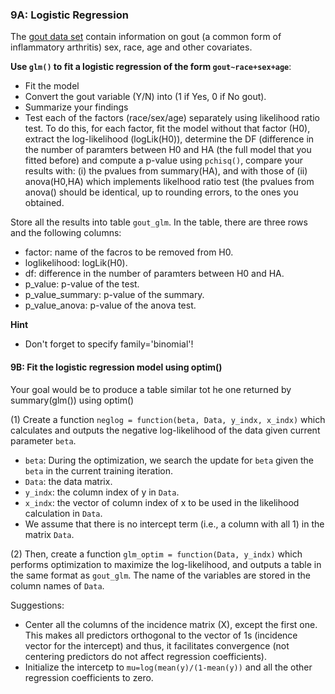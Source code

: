 ### 9A: Logistic Regression

The [gout data set](https://raw.githubusercontent.com/gdlc/STAT_COMP/master/DATA/goutData.txt) contain information on gout (a common form of inflammatory arthritis) sex, race, age and other covariates.

**Use `glm()` to fit a logistic regression of the form `gout~race+sex+age`**:
  - Fit the model
  - Convert the gout variable (Y/N) into (1 if Yes, 0 if No gout).
  - Summarize your findings
  - Test each of the factors (race/sex/age) separately using likelihood ratio test. To do this, for each factor, fit the model without that factor (H0), extract the log-likelihood (logLik(H0)), determine the DF (difference in the number of paramters between H0 and HA (the full model that you fitted before) and compute a p-value using `pchisq()`, compare your results with: (i) the pvalues from summary(HA), and with those of (ii) anova(H0,HA) which implements likelhood ratio test (the pvalues from anova() should be identical, up to rounding errors, to the ones you obtained. 

Store all the results into table `gout_glm`. In the table, there are three rows and the following columns:
 - factor: name of the facros to be removed from H0.
 - loglikelihood: logLik(H0).
 - df: difference in the number of paramters between H0 and HA.
 - p_value: p-value of the test.
 - p_value_summary: p-value of the summary.
 - p_value_anova: p-value of the anova test.

**Hint**
 - Don't forget to specify family='binomial'! 

#### 9B: Fit the logistic regression model using optim()

Your goal would be to produce a table similar tot he one returned by summary(glm()) using optim()

(1) Create a function `neglog = function(beta, Data, y_indx, x_indx)` which calculates and outputs the negative log-likelihood of the data given current parameter `beta`. 
 - `beta`: During the optimization, we search the update for `beta` given the `beta` in the current training iteration.
 - `Data`: the data matrix.
 - `y_indx`: the column index of y in `Data`.
 - `x_indx`: the vector of column index of x to be used in the likelihood calculation in `Data`.
 - We assume that there is no intercept term (i.e., a column with all 1) in the matrix `Data`.

(2) Then, create a function `glm_optim = function(Data, y_indx)` which performs optimization to maximize the log-likelihood, and outputs a table in the same format as `gout_glm`. The name of the variables are stored in the column names of `Data`.

Suggestions:
 - Center all the columns of the incidence matrix (X), except the first one. This makes all predictors orthogonal to the vector of 1s (incidence vector for the intercept) and thus, it facilitates convergence (not centering predictors do not affect regression coefficients).
 - Initialize the intercetp to `mu=log(mean(y)/(1-mean(y))` and all the other regression coefficients to zero.
